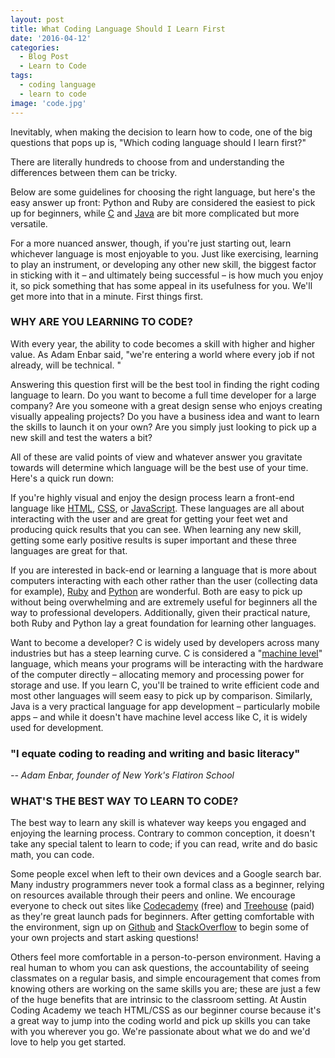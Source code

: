 ```yaml
---
layout: post
title: What Coding Language Should I Learn First
date: '2016-04-12'
categories:
  - Blog Post
  - Learn to Code
tags:
  - coding language
  - learn to code
image: 'code.jpg'
---
```



Inevitably, when making the decision to learn how to code, one of the big questions that pops up is, "Which coding language should I learn first?"

There are literally hundreds to choose from and understanding the differences between them can be tricky.

Below are some guidelines for choosing the right language, but here's the easy answer up front: Python and Ruby are considered the easiest to pick up for beginners, while [C](https://en.wikipedia.org/wiki/C_(programming_language)) and [Java](https://www.java.com/en/) are bit more complicated but more versatile.

For a more nuanced answer, though, if you're just starting out, learn whichever language is most enjoyable to you. Just like exercising, learning to play an instrument, or developing any other new skill, the biggest factor in sticking with it – and ultimately being successful – is how much you enjoy it, so pick something that has some appeal in its usefulness for you. We'll get more into that in a minute. First things first.



### WHY ARE YOU LEARNING TO CODE?

With every year, the ability to code becomes a skill with higher and higher value. As Adam Enbar said, "we're entering a world where every job if not already, will be technical. "

Answering this question first will be the best tool in finding the right coding language to learn. Do you want to become a full time developer for a large company? Are you someone with a great design sense who enjoys creating visually appealing projects? Do you have a business idea and want to learn the skills to launch it on your own? Are you simply just looking to pick up a new skill and test the waters a bit?

All of these are valid points of view and whatever answer you gravitate towards will determine which language will be the best use of your time. Here's a quick run down:

If you're highly visual and enjoy the design process learn a front-end language like [HTML](https://en.wikipedia.org/wiki/HTML), [CSS](https://en.wikipedia.org/wiki/Cascading_Style_Sheets), or [JavaScript](https://en.wikipedia.org/wiki/JavaScript). These languages are all about interacting with the user and are great for getting your feet wet and producing quick results that you can see. When learning any new skill, getting some early positive results is super important and these three languages are great for that.

If you are interested in back-end or learning a language that is more about computers interacting with each other rather than the user (collecting data for example), [Ruby](https://en.wikipedia.org/wiki/Ruby_(programming_language)) and [Python](https://en.wikipedia.org/wiki/Python_(programming_language)) are wonderful. Both are easy to pick up without being overwhelming and are extremely useful for beginners all the way to professional developers. Additionally, given their practical nature, both Ruby and Python lay a great foundation for learning other languages.

Want to become a developer? C is widely used by developers across many industries but has a steep learning curve. C is considered a "[machine level](https://en.wikipedia.org/wiki/Low-level_programming_language)" language, which means your programs will be interacting with the hardware of the computer directly – allocating memory and processing power for storage and use. If you learn C, you'll be trained to write efficient code and most other languages will seem easy to pick up by comparison. Similarly, Java is a very practical language for app development – particularly mobile apps – and while it doesn't have machine level access like C, it is widely used for development.



### **"I equate coding to reading and writing and basic literacy"**

_-- Adam Enbar, founder of New York's Flatiron School_



### WHAT'S THE BEST WAY TO LEARN TO CODE?

The best way to learn any skill is whatever way keeps you engaged and enjoying the learning process. Contrary to common conception, it doesn't take any special talent to learn to code; if you can read, write and do basic math, you can code.

Some people excel when left to their own devices and a Google search bar. Many industry programmers never took a formal class as a beginner, relying on resources available through their peers and online. We encourage everyone to check out sites like [Codecademy](https://www.codecademy.com/) (free) and [Treehouse](https://teamtreehouse.com) (paid) as they're great launch pads for beginners. After getting comfortable with the environment, sign up on [Github](https://github.com/) and [StackOverflow](http://stackoverflow.com/) to begin some of your own projects and start asking questions!

Others feel more comfortable in a person-to-person environment. Having a real human to whom you can ask questions, the accountability of seeing classmates on a regular basis, and simple encouragement that comes from knowing others are working on the same skills you are; these are just a few of the huge benefits that are intrinsic to the classroom setting.
At Austin Coding Academy we teach HTML/CSS as our beginner course because it's a great way to jump into the coding world and pick up skills you can take with you wherever you go. We're passionate about what we do and we'd love to help you get started.
